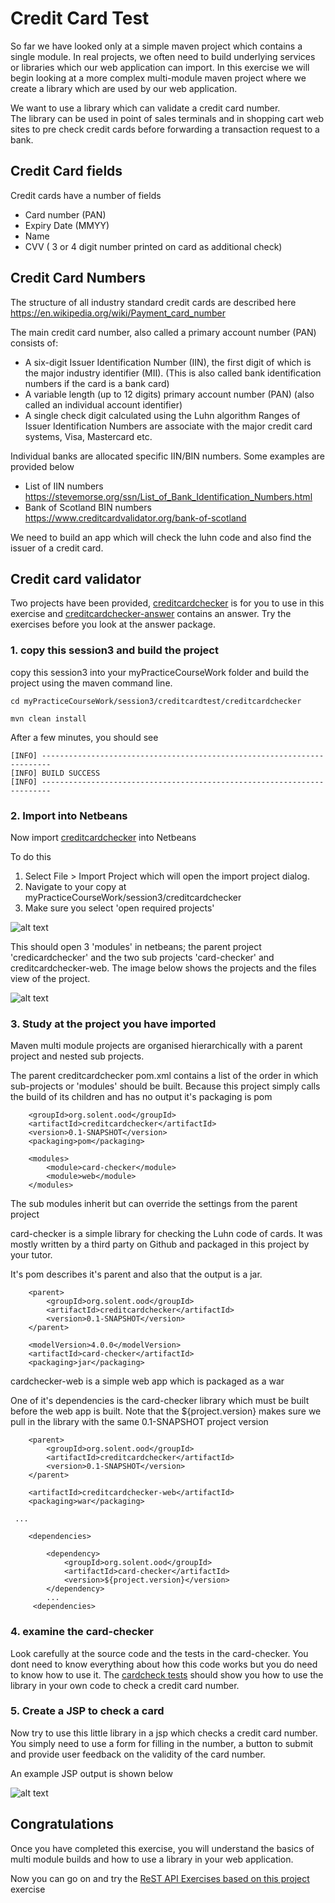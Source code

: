 
# Credit Card Test

So far we have looked only at a simple maven project which contains a single module.
In real projects, we often need to build underlying services or libraries which our web application can import.
In this exercise we will begin looking at a more complex multi-module maven project where we create a library which are used by our web application.

We want to use a library which can validate a credit card number.  
The library can be used in point of sales terminals and in shopping cart web sites to pre check credit cards before forwarding a transaction request to a bank.

## Credit Card fields
Credit cards have a number of fields
* Card number (PAN)
* Expiry Date (MMYY)
* Name
* CVV ( 3 or 4 digit number printed on card as additional check)

## Credit Card Numbers
The structure of all industry standard credit cards are described here
https://en.wikipedia.org/wiki/Payment_card_number

The main credit card number, also called a primary account number (PAN) consists of:
* A six-digit Issuer Identification Number (IIN), the first digit of which is the major industry identifier (MII).  (This is also called bank identification numbers if the card is a bank card)
* A variable length (up to 12 digits)  primary account number (PAN) (also called an individual account identifier)
* A single check digit calculated using the Luhn algorithm
Ranges of Issuer Identification Numbers are associate with the major credit card systems, Visa, Mastercard etc. 

Individual banks are allocated specific IIN/BIN numbers. Some examples are provided below

* List of IIN numbers https://stevemorse.org/ssn/List_of_Bank_Identification_Numbers.html
* Bank of Scotland BIN numbers https://www.creditcardvalidator.org/bank-of-scotland

We need to build an app which will check the luhn code and also find the issuer of a credit card. 

## Credit card validator

Two projects have been provided, 
[creditcardchecker](../creditcardtest/creditcardchecker ) is for you to use in this exercise and
[creditcardchecker-answer](../creditcardtest/creditcardchecker-answer ) contains an answer. 
Try the exercises before you look at the answer package. 

### 1. copy this session3 and build the project
copy this session3 into your myPracticeCourseWork folder and build the project using the maven command line.
```
cd myPracticeCourseWork/session3/creditcardtest/creditcardchecker

mvn clean install
```
After a few minutes, you should see 
```
[INFO] ------------------------------------------------------------------------
[INFO] BUILD SUCCESS
[INFO] ------------------------------------------------------------------------
```

### 2. Import into Netbeans
Now import [creditcardchecker](../creditcardtest/creditcardchecker ) into Netbeans

To do this 
1. Select File > Import Project which will open the import project dialog. 
2. Navigate to your copy at myPracticeCourseWork/session3/creditcardchecker
3. Make sure you select 'open required projects'

![alt text](../creditcardtest/images/importccproject1.jpg "Figure importccproject1.jpg" )

This should open 3 'modules' in netbeans; the parent project 'credicardchecker' and the two sub projects 'card-checker' and creditcardchecker-web.
The image below shows the projects and the files view of the project.

![alt text](../creditcardtest/images/multimodule1.png "Figure multimodule1.png" )

### 3. Study at the project you have imported

Maven multi module projects are organised hierarchically with a parent project and nested sub projects. 

The parent creditcardchecker pom.xml contains a list of the order in which sub-projects or 'modules' should be built.
Because this project simply calls the build of its children and has no output it's packaging is pom

```
    <groupId>org.solent.ood</groupId>
    <artifactId>creditcardchecker</artifactId>
    <version>0.1-SNAPSHOT</version>
    <packaging>pom</packaging>

    <modules>
        <module>card-checker</module>
        <module>web</module>
    </modules>
```
The sub modules inherit but can override the settings from the parent project

card-checker is a simple library for checking the Luhn code of cards.
It was mostly written by a third party on Github and packaged in this project by your tutor. 

It's pom describes it's parent and also that the output is a jar.
```
    <parent>
        <groupId>org.solent.ood</groupId>
        <artifactId>creditcardchecker</artifactId>
        <version>0.1-SNAPSHOT</version>
    </parent> 

    <modelVersion>4.0.0</modelVersion>
    <artifactId>card-checker</artifactId>
    <packaging>jar</packaging>

```

cardchecker-web is a simple web app which is packaged as a war

One of it's dependencies is the card-checker library which must be built before the web app is built.
Note that the <version>${project.version}</version> makes sure we pull in the library with the same 0.1-SNAPSHOT project version
```
    <parent>
        <groupId>org.solent.ood</groupId>
        <artifactId>creditcardchecker</artifactId>
        <version>0.1-SNAPSHOT</version>
    </parent>

    <artifactId>creditcardchecker-web</artifactId>
    <packaging>war</packaging>

 ...
    
    <dependencies>

        <dependency>
            <groupId>org.solent.ood</groupId>
            <artifactId>card-checker</artifactId>
            <version>${project.version}</version>
        </dependency>
        ...
     <dependencies>
```

### 4. examine the card-checker
Look carefully at the source code and the tests in the card-checker.
You dont need to know everything about how this code works but you do need to know how to use it.
The [cardcheck tests](../creditcardtest//creditcardchecker/card-checker/src/test/java/solent/ac/uk/ood/examples/cardcheck/ ) should show you how to use the library in your own code to check a credit card number.

### 5. Create a JSP to check a card
Now try to use this little library in a jsp which checks a credit card number. 
You simply need to use a form for filling in the number, 
a button to submit and provide user feedback on the validity of the card number.

An example JSP output is shown below

![alt text](../creditcardtest/images/validcard.png "Figure validcard.png" )

## Congratulations

Once you have completed this exercise, you will understand the basics of multi module builds and how to use a library in your web application.

Now you can go on and try the [ReST API Exercises based on this project](../creditcardtest/ReST_Exercise1.MD ) exercise





